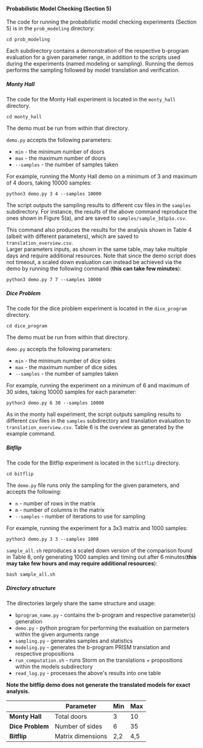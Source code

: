 #### Probabilistic Model Checking (Section 5)

The code for running the probabilistic model checking experiments (Section 5) is in the ``prob_modeling`` directory:

```shell
cd prob_modeling
```


Each subdirectory contains a demonstration of the respective b-program evaluation for a given parameter range, in addition to the scripts used during the experiments (named modeling or sampling).
Running the demos performs the sampling followed by model translation and verification.

##### Monty Hall

The code for the Monty Hall experiment is located in the `monty_hall` directory. 

```shell
cd monty_hall
```

The demo must be run from within that directory.

`demo.py` accepts the following parameters:
* `min` - the minimum number of doors
* `max` - the maximum number of doors
* `--samples` - the number of samples taken

For example, running the Monty Hall demo on a minimum of 3 and maximum of 4 doors, taking 10000 samples:
```shell
python3 demo.py 3 4 --samples 10000
```

The script outputs the sampling results to different csv files in the `samples` subdirectory.
For instance, the results of the above command reproduce the ones shown in Figure 5(a), 
and are saved to `samples/sample_3d1p1o.csv`.

This command also produces the results for the analysis shown in Table 4 (albeit with different parameters), 
which are saved to `translation_overview.csv`.  
Larger parameters inputs, as shown in the same table, may take multiple days and require additional resources.
Note that since the demo script does not timeout, a scaled down evaluation can instead be achieved via the demo by running the following command (**this can take few minutes**):

```shell
python3 demo.py 7 7 --samples 10000
```

##### Dice Problem

The code for the dice problem experiment is located in the `dice_program` directory. 

```shell
cd dice_program
```

The demo must be run from within that directory.

`demo.py` accepts the following parameters:
* `min` - the minimum number of dice sides
* `max` - the maximum number of dice sides
* `--samples` - the number of samples taken

For example, running the experiment on a minimum of 6 and maximum of 30 sides, taking 10000 samples for each parameter: 
```shell
python3 demo.py 6 30 --samples 10000
```

As in the monty hall experiment,
the script outputs sampling results to different csv files in the `samples` subdirectory and translation evaluation to `translation_overview.csv`. 
Table 6 is the overview as generated by the example command.


##### Bitflip

The code for the Bitflip experiment is located in the `bitflip` directory.

```shell
cd bitflip
```


The `demo.py` file runs only the sampling for the given parameters, and accepts the following:
* `n` - number of rows in the matrix
* `m` - number of columns in the matrix
* `--samples` - number of iterations to use for sampling

For example, running the experiment for a 3x3 matrix and 1000 samples:
```shell
python3 demo.py 3 3 --samples 1000
```

`sample_all.sh` reproduces a scaled down version of the comparison found in Table 8, only generating 1000 samples and timing out after 6 minutes(**this may take few hours and may require additional resources**):

```shell
bash sample_all.sh
```


##### Directory structure
The directories largely share the same structure and usage:

* `bprogram_name.py` - contains the b-program and respective parameter(s) generation
* `demo.py` - python program for performing the evaluation on parmeters within the given arguments range
* `sampling.py` - generates samples and statistics
* `modeling.py` - generates the b-program PRISM translation and respective propositions
* `run_computation.sh` - runs Storm on the translations + propositions within the models subdirectory
* `read_log.py` - processes the above's results into one table 

**Note the bitflip demo does not generate the translated models for exact analysis.**


|                  | **Parameter**      | **Min** | **Max** |
|------------------|--------------------|---------|---------|
| **Monty Hall**   | Total doors        | 3       | 10      |
| **Dice Problem** | Number of sides    | 6       | 35      |
| **Bitflip**      | Matrix  dimensions | 2,2     | 4,5     |
